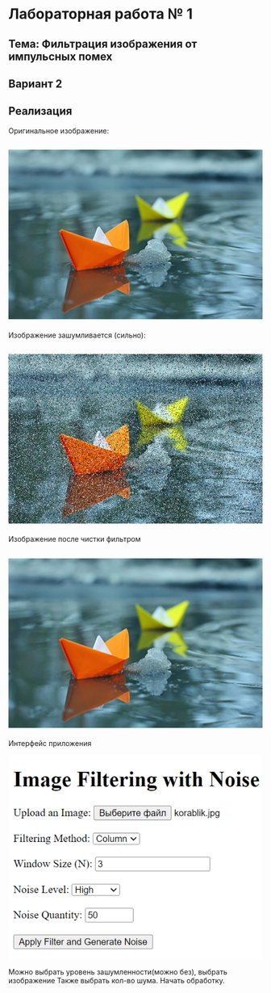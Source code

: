 # Лабораторная работа №  1

## Тема: Фильтрация изображения от импульсных помех

## Вариант 2

## Реализация

Оригинальное изображение:

![korablik.jpg](doc%2Fpictures%2Fkorablik.jpg)
---
Изображение зашумливается (сильно):

![korablik_noise.png](doc%2Fpictures%2Fkorablik_noise.png)
---
Изображение после чистки фильтром

![korablik_clear.png](doc%2Fpictures%2Fkorablik_clear.png)
---

Интерфейс приложения

![gui.png](doc%2Fpictures%2Fgui.png)

Можно выбрать уровень зашумленности(можно без), выбрать изображение
Также выбрать кол-во шума. Начать обработку.


